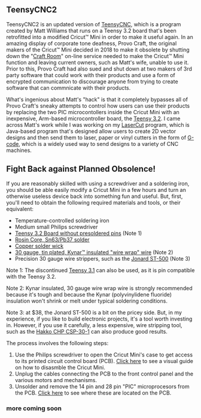 ## TeensyCNC2

TeensyCNC2 is an updated version of [TeensyCNC](https://github.com/seishuku/TeensyCNC), which is a program created by Matt Williams that
runs on a Teensy 3.2 board that's been retrofitted into a modified Cricut™ Mini in order to make it useful again.  In an amazing display
of corporate tone deafness, Provo Craft, the original makers of the Cricut™ Mini decided in 2018  to make it obsolete by shutting down
the "[Craft Room](http://inspiration.cricut.com/cricut-craft-room-closing/)" on-line service needed to make the Cricut™ Mini function and
leaving current owners, such as Matt's wife, unable to use it.  Prior to this, Provo Craft had also sued and shut down at two makers of
3rd party software that could work with their products and use a form of encrypted communication to discourage anyone from trying to
create software that can commnicate with their products.

What's ingenious about Matt's "hack" is that it completely bypasses all of Provo Craft's sneaky attempts to control how users can use
their products by replacing the two PIC microcontollers inside the Cricut Mini with an inexpensive, Arm-based microcontroller board, the
[Teensy 3.2](https://www.pjrc.com/store/teensy32.html).  I came across Matt's work while I was working on my 
[LaserCut](https://github.com/wholder/LaserCut) program, which is Java-based program that's designed allow users to create 2D vector
designs and then send them to laser, paper or vinyl cutters in the form of [G-code](https://en.wikipedia.org/wiki/G-code), which is a
widely used way to send designs to a variety of CNC machines.

## Fight Back against Planned Obsolence!

If you are reasonably skilled with using a screwdriver and a soldering iron, you should be able easily modify a Cricut Mini in a few hours
and turn an otherwise useless device back into something fun and useful.  But, first, you'll need to obtain the following required materials and tools,
or their equivalent:
   - Temperature-controlled soldering iron
   - Medium small Philips screwdriver
   - [Teensy 3.2 Board without presoldered pins](https://www.pjrc.com/store/teensy32.html) (Note 1)
   - [Rosin Core, Sn63/Pb37 solder](https://www.amazon.com/Solder-Diameter-Storage-Welding-Soldering/dp/B01N0VNNKO/ref=sr_1_5)
   - [Copper solder wick](https://www.amazon.com/NTE-Electronics-SW02-10-No-Clean-Blue-098/dp/B0195UVWJ8/ref=sr_1_1_sspa?th=1)
   - [30 gauge, tin plated, Kynar™ insulated "wire wrap" wire](https://www.amazon.com/gp/product/B006C4ARR4/ref=ppx_yo_dt_b_asin_title_o00_s00) (Note 2)
   - Precision 30 gauge wire strippers, such as the [Jonard ST-500](https://www.amazon.com/Jonard-ST-500-Adjustable-Precision-Thickness/dp/B001ICLVN4/ref=sr_1_1) (Note 3)
   
Note 1: The discontinued [Teensy 3.1](https://www.pjrc.com/teensy/teensy31.html) can also be used, as it is pin compatible with the Teensy 3.2.

Note 2: Kynar insulated, 30 gauge wire wrap wire is strongly recommended because it's tough and because the Kynar (polyvinylidene fluoride)
insulation won't shrink or melt under typical soldering conditions.

Note 3: at $38, the Jonard ST-500 is a bit on the pricey side.  But, in my experience, if you like to build electronic projects, it's a
tool worth investing in.  However, if you use it carefully, a less expensive, wire stripping tool, such as the
[Hakko CHP CSP-30-1](https://www.amazon.com/Hakko-CSP-30-1-Stripper-Maximum-Capacity/dp/B00FZPHMUG/ref=sr_1_4) can also produce good results.


The process involves the following steps:

 1. Use the Philips screwdriver to open the Cricut Mini's case to get access to its printed circuit control board (PCB). [Click here](markdown/disassembly.md) to see a visual guide on how to disasmble the Cricut Mini. 
 2. Unplug the cables connecting the PCB to the front control panel and the various motors and mechanisms.
 3. Unsolder and remove the 14 pin and 28 pin "PIC" microprocesors from the PCB.  [Click here](images/removethese.jpg) to see where these are located on the PCB.
 

### more coming soon